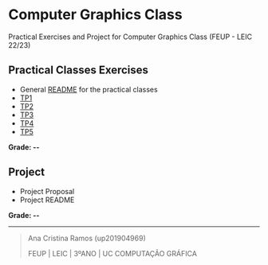 # Computer Graphics Class
Practical Exercises and Project for Computer Graphics Class (FEUP - LEIC 22/23)

## Practical Classes Exercises
* General [README]() for the practical classes
* [TP1]()
* [TP2]()
* [TP3]()
* [TP4]()
* [TP5]()

**Grade: --**

## Project
* Project Proposal
* Project README

**Grade: --**

---
> Ana Cristina Ramos (up201904969)
> 
> FEUP | LEIC | 3ºANO | UC COMPUTAÇÃO GRÁFICA
